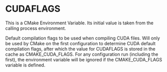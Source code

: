   

# CUDAFLAGS  
This is a CMake Environment Variable. Its initial value is taken from
the calling process environment.  

Default compilation flags to be used when compiling CUDA files. Will only be
used by CMake on the first configuration to determine CUDA default
compilation flags, after which the value for CUDAFLAGS is stored in the
cache as CMAKE_CUDA_FLAGS. For any configuration
run (including the first), the environment variable will be ignored if
the CMAKE_CUDA_FLAGS variable is defined.  

